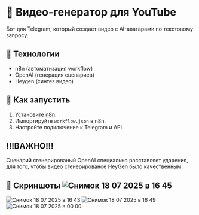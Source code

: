 # 🤖 Видео-генератор для YouTube  

Бот для Telegram, который создает видео с AI-аватарами по текстовому запросу.

## 🔧 Технологии  
- n8n (автоматизация workflow)  
- OpenAI (генерация сценариев)  
- Heygen (синтез видео)  

## 🚀 Как запустить  
1. Установите [n8n](https://n8n.io/).
2. Импортируйте `workflow.json` в n8n. 
3. Настройте подключение к Telegram и API.  
## !!!ВАЖНО!!!
Сценарий сгенерированый OpenAI специально расставляет ударения, для того, чтобы видео сгенерированое HeyGen было качественным.
## 📸 Скриншоты  ![Снимок 18 07 2025 в 16 45](https://github.com/user-attachments/assets/61b475c6-6340-4d47-9bbc-d8cf146cd65d)
![Снимок 18 07 2025 в 16 43](https://github.com/user-attachments/assets/2343aaee-7b4f-48d2-8769-cacc9d21e3df)
![Снимок 18 07 2025 в 16 49](https://github.com/user-attachments/assets/4ae968a8-e2f1-4e6f-a872-efbb9b343e71)
![Снимок 18 07 2025 в 00 00](https://github.com/user-attachments/assets/d030c1fb-f78e-4270-94bc-0da019234d3b)
